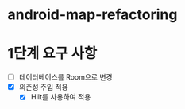 # android-map-refactoring
# 1단계 요구 사항
- [ ] 데이터베이스를 Room으로 변경
- [x] 의존성 주입 적용
    - [x] Hilt를 사용하여 적용